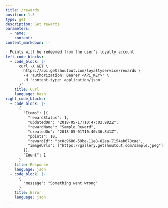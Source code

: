 ```yaml
---
title: /rewards
position: 1.5
type: get
description: Get rewards
parameters:
  - name: 
    content: 
content_markdown: |-

  Points will be redeemed from the user's loyalty account
left_code_blocks:
  - code_block: |-
      curl -X GET \
        https://api.getshoutout.com/loyaltyservice/rewards \
        -H 'authorization: Bearer <API_KEY>' \
        -H 'content-type: application/json'
      }'
    title: Curl
    language: bash
right_code_blocks:
  - code_block: |-
      {
        "Items": [{
          "rewardStatus": 1,
          "updatedOn": "2018-05-17T10:47:02.982Z",
          "rewardName": "Sample Reward",
          "createdOn": "2018-05-01T10:40:36.841Z",
          "points": 10,
          "rewardId": "bc0c9680-59be-11e8-82ea-7154ab678cae",
          "imageUrls": ["https://gallery.getshoutout.com/sample.jpeg"]
        }],
        "Count": 1
      }
    title: Response
    language: json
  - code_block: |-
      {
        "message": "Something went wrong"
      }
    title: Error
    language: json
---
```




